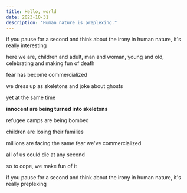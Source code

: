 ```yaml
---
title: Hello, world
date: 2023-10-31
description: "Human nature is preplexing."
---
```

if you pause for a second and think about the irony in human nature, it's really interesting

here we are, children and adult, man and woman, young and old, celebrating and making fun of death

fear has become commercialized

we dress up as skeletons and joke about ghosts

yet at the same time

**innocent are being turned into skeletons**

refugee camps are being bombed

children are losing their families

millions are facing the same fear we've commercialized

all of us could die at any second

so to cope, we make fun of it

if you pause for a second and think about the irony in human nature, it's really preplexing